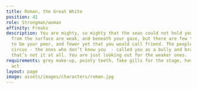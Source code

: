 ```yaml
---
title: Roman, the Great White
position: 41
role: Strongman/woman
affinity: Freaks
description: You are mighty, so mighty that the seas could not hold you. The beings
  from the surface are weak, and beneath your gaze, but there are few that you consider
  to be your peer, and fewer yet that you would call friend. The people outside the
  circus - the ones who don’t know you  - called you as a bully and braggart, but
  that’s not it at all. You are just looking out for the weaker ones.
requirements: grey make-up, pointy teeth, fake gills for the stage, having a stage
  act
layout: page
image: assets/images/characters/roman.jpg
---
```


